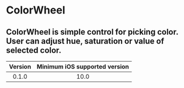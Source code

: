 # ColorWheel

## ColorWheel is simple control for picking color. User can adjust hue, saturation or value of selected color.

| Version | Minimum iOS supported version |
|:-------:|:-----------------------------:|
| 0.1.0 | 10.0 |

